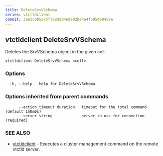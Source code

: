 ```yaml
---
title: DeleteSrvVSchema
series: vtctldclient
commit: 3ae5c005a75f782a004e8992be4a4fb95460458e
---
```

## vtctldclient DeleteSrvVSchema

Deletes the SrvVSchema object in the given cell.

```
vtctldclient DeleteSrvVSchema <cell>
```

### Options

```
  -h, --help   help for DeleteSrvVSchema
```

### Options inherited from parent commands

```
      --action_timeout duration   timeout for the total command (default 1h0m0s)
      --server string             server to use for connection (required)
```

### SEE ALSO

* [vtctldclient](../)	 - Executes a cluster management command on the remote vtctld server.

